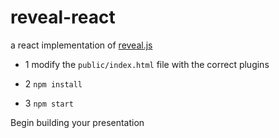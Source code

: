 # reveal-react

a react implementation of [reveal.js](https://revealjs.com)

- 1 modify the `public/index.html` file with the correct plugins

- 2 `npm install`

- 3 `npm start`

Begin building your presentation
